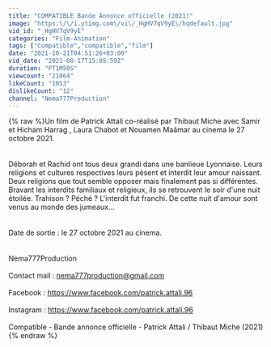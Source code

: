 ```yaml
---
title: "COMPATIBLE Bande Annonce officielle (2021)"
image: "https:\/\/i.ytimg.com\/vi\/_HgHV7qV9yE\/hqdefault.jpg"
vid_id: "_HgHV7qV9yE"
categories: "Film-Animation"
tags: ["Compatible","compatible","film"]
date: "2021-10-21T04:51:26+03:00"
vid_date: "2021-08-17T15:05:59Z"
duration: "PT1M50S"
viewcount: "21064"
likeCount: "1053"
dislikeCount: "12"
channel: "Nema777Production"
---
```

{% raw %}Un film de Patrick Attali co-réalisé par Thibaut Miche avec Samir et Hicham Harrag , Laura Chabot et Nouamen Maâmar au cinema le 27 octobre 2021.<br /><br /><br />Déborah et Rachid ont tous deux grandi dans une banlieue Lyonnaise. Leurs religions et cultures respectives leurs pèsent et interdit leur amour naissant. Deux religions que tout semble opposer mais finalement pas si différentes. Bravant les interdits familiaux et religieux, ils se retrouvent le soir d'une nuit étoilée. Trahison ? Péché ? L'interdit fut franchi. De cette nuit d'amour sont venus au monde des jumeaux...<br /><br /><br />Date de sortie : le 27 octobre 2021 au cinema.<br /><br /><br />Nema777Production <br /><br />Contact mail : nema777production@gmail.com<br /><br />Facebook : <a rel="nofollow" target="blank" href="https://www.facebook.com/patrick.attali.96">https://www.facebook.com/patrick.attali.96</a><br /><br />Instagram : <a rel="nofollow" target="blank" href="https://www.facebook.com/patrick.attali.96">https://www.facebook.com/patrick.attali.96</a><br /><br />Compatible - Bande annonce officielle - Patrick Attali / Thibaut Miche (2021){% endraw %}
